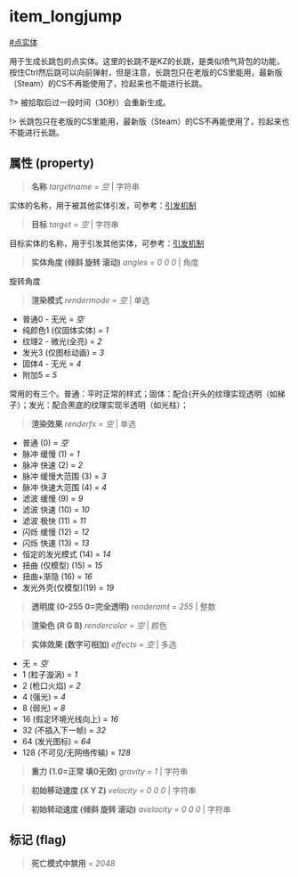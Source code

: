 # item_longjump
[#点实体](wiki/point_entity)

用于生成长跳包的点实体。这里的长跳不是KZ的长跳，是类似喷气背包的功能，按住Ctrl然后跳可以向前弹射，但是注意，长跳包只在老版的CS里能用，最新版（Steam）的CS不再能使用了，捡起来也不能进行长跳。

?> 被拾取后过一段时间（30秒）会重新生成。

!> 长跳包只在老版的CS里能用，最新版（Steam）的CS不再能使用了，捡起来也不能进行长跳。

## 属性 (property)
> **名称** *targetname* = *空* | 字符串

实体的名称，用于被其他实体引发，可参考：[引发机制](wiki/trigger)

> **目标** *target* = *空* | 字符串

目标实体的名称，用于引发其他实体，可参考：[引发机制](wiki/trigger)

> **实体角度 (倾斜 旋转 滚动)** *angles* = *0 0 0* | 角度

旋转角度

> **渲染模式** *rendermode* = *空* | 单选

- 普通0 - 无光 = *空*
- 纯颜色1 (仅固体实体) = *1*
- 纹理2 - 微光(全亮) = *2*
- 发光3 (仅图标动画) = *3*
- 固体4 - 无光 = *4*
- 附加5 = *5*

常用的有三个。普通：平时正常的样式；固体：配合{开头的纹理实现透明（如梯子）；发光：配合黑底的纹理实现半透明（如光柱）；

> **渲染效果** *renderfx* = *空* | 单选

- 普通 (0) = *空*
- 脉冲 缓慢 (1) = *1*
- 脉冲 快速 (2) = *2*
- 脉冲 缓慢大范围 (3) = *3*
- 脉冲 快速大范围 (4) = *4*
- 滤波 缓慢 (9) = *9*
- 滤波 快速 (10) = *10*
- 滤波 极快 (11) = *11*
- 闪烁 缓慢 (12) = *12*
- 闪烁 快速 (13) = *13*
- 恒定的发光模式 (14) = *14*
- 扭曲 (仅模型) (15) = *15*
- 扭曲+渐隐 (16) = *16*
- 发光外壳(仅模型)(19) = *19*

> **透明度 (0-255 0=完全透明)** *renderamt* = *255* | 整数

> **渲染色 (R G B)** *rendercolor* = *空* | 颜色

> **实体效果 (数字可相加)** *effects* = *空* | 多选

- 无 = *空*
- 1 (粒子漩涡) = *1*
- 2 (枪口火焰) = *2*
- 4 (强光) = *4*
- 8 (弱光) = *8*
- 16 (假定环境光线向上) = *16*
- 32 (不插入下一帧) = *32*
- 64 (发光图标) = *64*
- 128 (不可见/无网络传输) = *128*

> **重力 (1.0=正常 填0无效)** *gravity* = *1* | 字符串

> **初始移动速度 (X Y Z)** *velocity* = *0 0 0* | 字符串

> **初始转动速度 (倾斜 旋转 滚动)** *avelocity* = *0 0 0* | 字符串

## 标记 (flag)
> **死亡模式中禁用** *= 2048*

